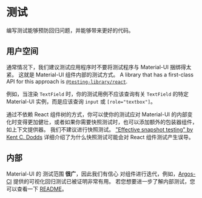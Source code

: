 # 测试

<p class="description">编写测试能够预防回归问题，并能够带来更好的代码。</p>

## 用户空间

通常情况下，我们建议测试应用程序时不要将测试程序与 Material-UI 捆绑得太紧。 这就是 Material-UI 组件内部的测试方式。 A library that has a first-class API for this approach is [`@testing-library/react`](https://testing-library.com/docs/react-testing-library/intro/).

例如，当渲染 `TextField` 时，你的测试用例不应该查询有关 `TextField` 的特定 Material-UI 实例，而是应该查询 `input` 或 `[role="textbox"]`。

通过不依赖 React 组件树的方式，你可以使你的测试应对 Material-UI 的内部变化时变得更加健壮，或者如果你需要快照测试时，也可以添加额外的包装器组件，如上下文提供器。 我们不建议进行快照测试。 ["Effective snapshot testing" by Kent C. Dodds](https://kentcdodds.com/blog/effective-snapshot-testing) 详细介绍了为什么快照测试可能会对 React 组件测试产生误导。

## 内部

Material-UI 的 测试范围 **很广**，因此我们有信心 对组件进行迭代，例如，[Argos-CI](https://www.argos-ci.com/mui-org/material-ui) 提供的可视化回归测试已被证明非常有用。 若您想要进一步了解内部测试，您可以查看一下 [README](https://github.com/mui-org/material-ui/blob/HEAD/test/README.md)。
